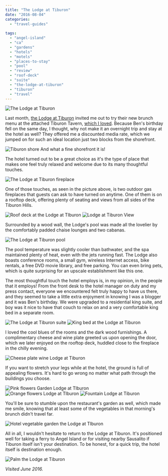 ```yaml
---
title: "The Lodge at Tiburon"
date: "2016-08-04"
categories:
  - "travel-guides"
  
tags:
  - "angel-island"
  - "ca"
  - "gardens"
  - "hotels"
  - "motels"
  - "places-to-stay"
  - "pool"
  - "review"
  - "roof-deck"
  - "suite"
  - "the-lodge-at-tiburon"
  - "tiburon"
  - "travel"
---
```


![The Lodge at Tiburon](http://s3.amazonaws.com/thegourmez-wpmedia/2016/08/Tiburon-Lodge-31-copy-500x333.jpg)

Last month, [the Lodge at Tiburon](https://huzza.io/wineantics/live-stream/wine-antics-wbc16-livestream-3) invited me out to try their new brunch menu at the attached Tiburon Tavern, [which I loved](https://thegourmez.com/blog/2016/07/06/new-brunch-and-chef-at-tiburon-tavern/). Because Ben's birthday fell on the same day, I thought, why not make it an overnight trip and stay at the hotel as well? They offered me a discounted media rate, which we jumped on for such an ideal location just two blocks from the shorefront.




<div class="caption">

![Tiburon shore](http://s3.amazonaws.com/thegourmez-wpmedia/2016/08/Tiburon-04-500x333.jpg) And what a fine shorefront it is!</div>


The hotel turned out to be a great choice as it's the type of place that makes one feel truly relaxed and welcome due to its many thoughtful touches.

![The Lodge at Tiburon fireplace](http://s3.amazonaws.com/thegourmez-wpmedia/2016/08/Tiburon-Lodge-35-copy-500x333.jpg)

One of those touches, as seen in the picture above, is two outdoor gas fireplaces that guests can ask to have turned on anytime. One of them is on a rooftop deck, offering plenty of seating and views from all sides of the Tiburon Hills.

![Roof deck at the Lodge at TIburon](http://s3.amazonaws.com/thegourmez-wpmedia/2016/08/Tiburon-Lodge-18-copy-500x324.jpg) ![Lodge at Tiburon View](http://s3.amazonaws.com/thegourmez-wpmedia/2016/08/Tiburon-Lodge-21-500x334.jpg)

Surrounded by a wood wall, the Lodge's pool was made all the lovelier by the comfortably padded chaise lounges and two cabanas.

![The Lodge at Tiburon pool](http://s3.amazonaws.com/thegourmez-wpmedia/2016/08/Tiburon-Lodge-28_1-1024x361.jpg)

The pool temperature was slightly cooler than bathwater, and the spa maintained plenty of heat, even with the jets running fast. The Lodge also boasts conference rooms, a small gym, wireless Internet access, bike rentals, a free DVD movie library, and free parking. You can even bring pets, which is quite surprising for an upscale establishment like this one.

The most thoughtful touch the hotel employs is, in my opinion, in the people that it employs! From the front desk to the hotel manager on duty and my press contact, everyone we encountered felt truly happy to have us there, and they seemed to take a little extra enjoyment in knowing I was a blogger and it was Ben's birthday. We were upgraded to a residential king suite, and boy was it nice to have that couch to relax on and a very comfortable king bed in a separate room.

![The Lodge at Tiburon suite](http://s3.amazonaws.com/thegourmez-wpmedia/2016/08/Tiburon-Lodge-19-500x306.jpg) ![King bed at the Lodge at Tiburon](http://s3.amazonaws.com/thegourmez-wpmedia/2016/08/Tiburon-Lodge-20-500x334.jpg)

I loved the cool blues of the rooms and the dark wood furnishings. A complimentary cheese and wine plate greeted us upon opening the door, which we later enjoyed on the rooftop deck, huddled close to the fireplace in the chilly evening.

![Cheese plate wine Lodge at Tiburon](http://s3.amazonaws.com/thegourmez-wpmedia/2016/08/Tiburon-Lodge-23-500x334.jpg)

If you want to stretch your legs while at the hotel, the ground is full of appealing flowers. It's hard to go wrong no matter what path through the buildings you choose.

![Pink flowers Garden Lodge at TIburon](http://s3.amazonaws.com/thegourmez-wpmedia/2016/08/Tiburon-Lodge-37-334x500.jpg) ![Orange flowers Lodge at TIburon](http://s3.amazonaws.com/thegourmez-wpmedia/2016/08/Tiburon-Lodge-38-500x494.jpg) ![Fountain Lodge at Tiburon](http://s3.amazonaws.com/thegourmez-wpmedia/2016/08/Tiburon-Lodge-40-334x500.jpg)

You'll be sure to stumble upon the restaurant's garden as well, which made me smile, knowing that at least some of the vegetables in that morning's brunch didn't travel far.

![Hotel vegetable garden the Lodge at TIburon](http://s3.amazonaws.com/thegourmez-wpmedia/2016/08/Tiburon-Lodge-39-500x334.jpg)

All in all, I wouldn't hesitate to return to the Lodge at Tiburon. It's positioned well for taking a ferry to Angel Island or for visiting nearby Sausalito if Tiburon itself isn't your destination. To be honest, for a quick trip, the hotel itself is destination enough.

![Palm the Lodge at Tiburon](http://s3.amazonaws.com/thegourmez-wpmedia/2016/08/Tiburon-Lodge-34-copy-333x500.jpg)

_Visited June 2016._
